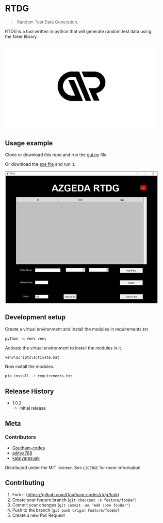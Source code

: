 # RTDG
> Random Test Data Generation.

RTDG is a tool written in python that will generate random test data using the faker library.

![](https://github.com/Goutham-codes/rtdg/blob/master/docs/img/logoblack.png)


## Usage example

Clone or download this repo and run the [gui.py](https://github.com/Goutham-codes/rtdg/blob/master/source/gui.py) file.

Or download the [exe file](https://github.com/Goutham-codes/rtdg/blob/master/gui.exe) and run it.

![](https://github.com/Goutham-codes/rtdg/blob/master/docs/img/interface.PNG)



## Development setup

Create a virtual environment and install the modules in requirements.txt

```sh
python -m venv venv
```
Activate the virtual environment to install the modules in it.
```sh
venv\Scripts\activate.bat
```
Now install the modules.
```sh
pip install -r requirements.txt
```

## Release History


* 1.0.2
    * initial release


## Meta

### Contributors
* [Goutham-codes](https://github.com/Goutham-codes/)
* [aditya788](https://github.com/aditya788)
* [kalaiyarasuak](https://github.com/kalaiyarasuak/)

Distributed under the MIT license. See ``LICENSE`` for more information.


## Contributing

1. Fork it (<https://github.com/Goutham-codes/rtdg/fork>)
2. Create your feature branch (`git checkout -b feature/fooBar`)
3. Commit your changes (`git commit -am 'Add some fooBar'`)
4. Push to the branch (`git push origin feature/fooBar`)
5. Create a new Pull Request
